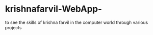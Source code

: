 # krishnafarvil-WebApp-
to see the skills of krishna farvil in the computer world through various projects
